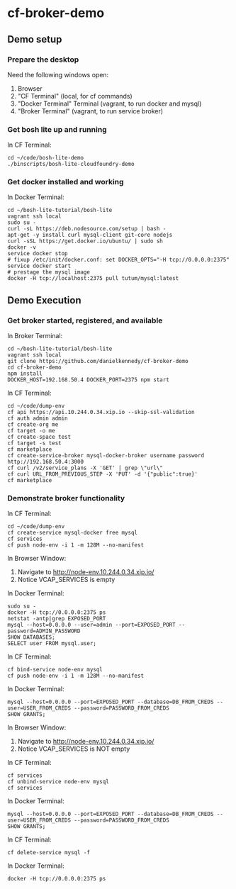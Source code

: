 cf-broker-demo
==============
## Demo setup

### Prepare the desktop

Need the following windows open:
 1. Browser
 1. "CF Terminal" (local, for cf commands)
 1. "Docker Terminal" Terminal (vagrant, to run docker and mysql)
 1. "Broker Terminal" (vagrant, to run service broker)

### Get bosh lite up and running

In CF Terminal:
```
cd ~/code/bosh-lite-demo
./binscripts/bosh-lite-cloudfoundry-demo
```

### Get docker installed and working
In Docker Terminal:
```
cd ~/bosh-lite-tutorial/bosh-lite
vagrant ssh local
sudo su -
curl -sL https://deb.nodesource.com/setup | bash -
apt-get -y install curl mysql-client git-core nodejs
curl -sSL https://get.docker.io/ubuntu/ | sudo sh
docker -v
service docker stop
# fixup /etc/init/docker.conf: set DOCKER_OPTS="-H tcp://0.0.0.0:2375"
service docker start
# prestage the mysql image
docker -H tcp://localhost:2375 pull tutum/mysql:latest
```

## Demo Execution

### Get broker started, registered, and available

In Broker Terminal:
```
cd ~/bosh-lite-tutorial/bosh-lite
vagrant ssh local
git clone https://github.com/danielkennedy/cf-broker-demo
cd cf-broker-demo
npm install
DOCKER_HOST=192.168.50.4 DOCKER_PORT=2375 npm start
```

In CF Terminal:
```
cd ~/code/dump-env
cf api https://api.10.244.0.34.xip.io --skip-ssl-validation
cf auth admin admin
cf create-org me
cf target -o me
cf create-space test
cf target -s test
cf marketplace
cf create-service-broker mysql-docker-broker username password http://192.168.50.4:3000
cf curl /v2/service_plans -X 'GET' | grep \"url\"
cf curl URL_FROM_PREVIOUS_STEP -X 'PUT' -d '{"public":true}'
cf marketplace
```

### Demonstrate broker functionality

In CF Terminal:
```
cd ~/code/dump-env
cf create-service mysql-docker free mysql
cf services
cf push node-env -i 1 -m 128M --no-manifest
```

In Browser Window:

 1. Navigate to http://node-env.10.244.0.34.xip.io/
 1. Notice VCAP_SERVICES is empty

In Docker Terminal:
```
sudo su -
docker -H tcp://0.0.0.0:2375 ps
netstat -antp|grep EXPOSED_PORT
mysql --host=0.0.0.0 --user=admin --port=EXPOSED_PORT --password=ADMIN_PASSWORD
SHOW DATABASES;
SELECT user FROM mysql.user;
```

In CF Terminal:
```
cf bind-service node-env mysql
cf push node-env -i 1 -m 128M --no-manifest
```

In Docker Terminal:
```
mysql --host=0.0.0.0 --port=EXPOSED_PORT --database=DB_FROM_CREDS --user=USER_FROM_CREDS --password=PASSWORD_FROM_CREDS
SHOW GRANTS;
```

In Browser Window:

 1. Navigate to http://node-env.10.244.0.34.xip.io/
 1. Notice VCAP_SERVICES is NOT empty

In CF Terminal:
```
cf services
cf unbind-service node-env mysql
cf services
```

In Docker Terminal:
```
mysql --host=0.0.0.0 --port=EXPOSED_PORT --database=DB_FROM_CREDS --user=USER_FROM_CREDS --password=PASSWORD_FROM_CREDS
SHOW GRANTS;
```

In CF Terminal:
```
cf delete-service mysql -f
```

In Docker Terminal:
```
docker -H tcp://0.0.0.0:2375 ps
```
